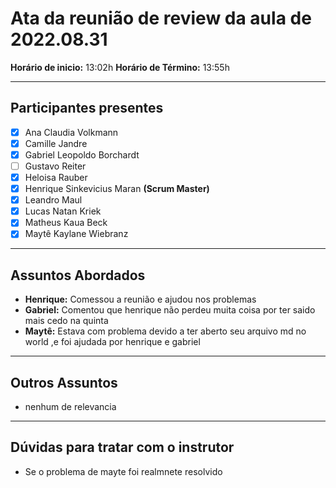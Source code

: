 # Ata da reunião de review da aula de 2022.08.31
**Horário de inicio:** 13:02h  **Horário de Término:** 13:55h

---

## Participantes presentes
- [x] Ana  Claudia Volkmann
- [x] Camille Jandre
- [x] Gabriel Leopoldo Borchardt
- [ ] Gustavo Reiter
- [x] Heloisa Rauber
- [x] Henrique Sinkevicius Maran **(Scrum Master)**
- [x] Leandro Maul 
- [x] Lucas Natan Kriek 
- [x] Matheus Kaua Beck
- [x] Maytê Kaylane Wiebranz

---

## Assuntos Abordados

- **Henrique:** Comessou a reunião e ajudou nos problemas
- **Gabriel:** Comentou que henrique não perdeu muita coisa por ter saido mais cedo na quinta 
- **Maytê:** Estava com problema devido a ter aberto seu arquivo md no world ,e foi ajudada por henrique e gabriel
---

## Outros Assuntos 
- nenhum de relevancia

---

## Dúvidas para tratar com o instrutor
- Se o problema de mayte foi realmnete resolvido